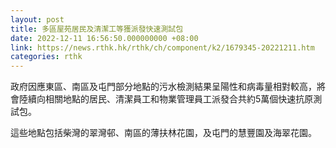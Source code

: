 ```yaml
---
layout: post
title: 多區屋苑居民及清潔工等獲派發快速測試包
date: 2022-12-11 16:56:50.000000000 +08:00
link: https://news.rthk.hk/rthk/ch/component/k2/1679345-20221211.htm
categories: rthk
---
```


政府因應東區、南區及屯門部分地點的污水檢測結果呈陽性和病毒量相對較高，將會陸續向相關地點的居民、清潔員工和物業管理員工派發合共約5萬個快速抗原測試包。

這些地點包括柴灣的翠灣邨、南區的薄扶林花園，及屯門的慧豐園及海翠花園。
